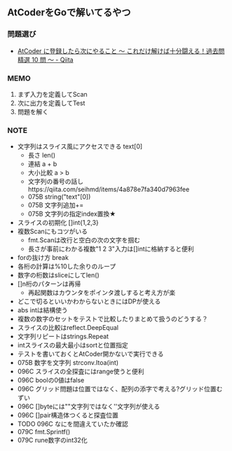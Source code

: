 ## AtCoderをGoで解いてるやつ

### 問題選び
- [AtCoder に登録したら次にやること ～ これだけ解けば十分闘える！過去問精選 10 問 ～ - Qiita](https://qiita.com/drken/items/fd4e5e3630d0f5859067)

### MEMO
1. まず入力を定義してScan
2. 次に出力を定義してTest
3. 問題を解く

### NOTE
- 文字列はスライス風にアクセスできる text[0]
    - 長さ len()
    - 連結 a + b
    - 大小比較 a > b
    - 文字列の番号の話しhttps://qiita.com/seihmd/items/4a878e7fa340d7963fee
    - 075B string("text"[0])
    - 075B 文字列追加+=
    - 075B 文字列の指定index置換★
- スライスの初期化 []int{1,2,3}
- 複数Scanにもコツがいる
    - fmt.Scanは改行と空白の次の文字を掴む
    - 長さが事前にわかる複数"1 2 3"入力は[]intに格納すると便利
- forの抜け方 break
- 各桁の計算は%10した余りのループ
- 数字の桁数はsliceにしてlen()
- []n桁のパターンは再帰
    - 再起関数はカウンタをポインタ渡しすると考え方が楽
- どこで切るといいかわからないときにはDPが使える
- abs intは結構使う
- 複数の数字のセットをテストで比較したりまとめて扱うのどうする？
- スライスの比較はreflect.DeepEqual
- 文字列リピートはstrings.Repeat
- intスライスの最大最小はsortと位置指定
- テストを書いておくとAtCoder開かないで実行できる
- 075B 数字を文字列 strconv.Itoa(int)
- 096C スライスの全探査にはrange使うと便利
- 096C boolの0値はfalse
- 096C グリッド問題は位置ではなく、配列の添字で考える?グリッド位置むずい
- 096C []byteには""文字列ではなく''文字列が使える
- 096C []pair構造体つくると探査位置
- TODO 096C なにを間違えていたか確認
- 079C fmt.Sprintf()
- 079C rune数字のint32化